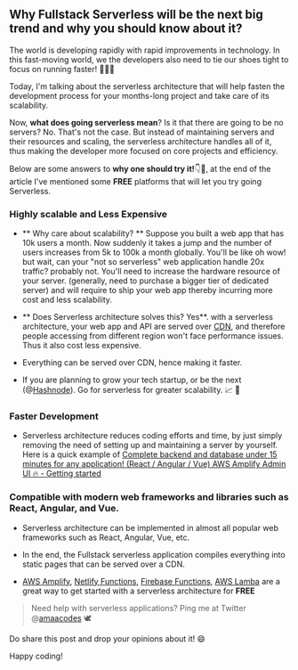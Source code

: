## Why Fullstack Serverless will be the next big trend and why you should know about it?

The world is developing rapidly with rapid improvements in technology. In this fast-moving world, we the developers also need to tie our shoes tight to focus on running faster! 🏃‍♂️🥈

Today, I'm talking about the serverless architecture that will help fasten the development process for your months-long project and take care of its scalability.

Now, **what does going serverless mean**? Is it that there are going to be no servers? No. That's not the case. But instead of maintaining servers and their resources and scaling, the serverless architecture handles all of it, thus making the developer more focused on core projects and efficiency.

Below are some answers to **why one should try it!**👇🎯, at the end of the article I've mentioned some **FREE** platforms that will let you try going Serverless.
 
### Highly scalable and Less Expensive

- ** Why care about scalability? **
Suppose you built a web app that has 10k users a month. Now suddenly it takes a jump and the number of users increases from 5k to 100k a month globally.
You'll be like oh wow! but wait, can your "not so serverless" web application handle 20x traffic? probably not. You'll need to increase the hardware resource of your server. (generally, need to purchase a bigger tier of dedicated server) and will require to ship your web app thereby incurring more cost and less scalability. 

- ** Does Serverless architecture solves this? Yes**. with a serverless architecture, your web app and API are served over [CDN](https://en.wikipedia.org/wiki/Content_delivery_network), and therefore people accessing from different region won't face performance issues. Thus it also cost less expensive.

- Everything can be served over CDN, hence making it faster.

- If you are planning to grow your tech startup, or be the next (@[Hashnode](@hashnode)). Go for serverless for greater scalability. 📈 🤩

### Faster Development

- Serverless architecture reduces coding efforts and time, by just simply removing the need of setting up and maintaining a server by yourself. Here is a quick example of [Complete backend and database under 15 minutes for any application! (React / Angular / Vue) AWS Amplify Admin UI 🔥 - Getting started](https://blog.amaan.codes/complete-backend-and-database-under-15-minutes-for-any-application-react-angular-vue-aws-amplify-admin-ui-getting-started)

### Compatible with modern web frameworks and libraries such as React, Angular, and Vue.

- Serverless architecture can be implemented in almost all popular web frameworks such as React, Angular, Vue, etc. 

- In the end, the Fullstack serverless application compiles everything into static pages that can be served over a CDN. 

- [AWS Amplify](https://aws.amazon.com/amplify/), [Netlify Functions](https://www.netlify.com/products/functions/), [Firebase Functions](https://firebase.google.com/docs/functions), [AWS Lamba](https://aws.amazon.com/lambda/) are a great way to get started with a serverless architecture for **FREE**

> Need help with serverless applications? Ping me at Twitter @[amaacodes](https://twitter.com/amaancodes) 🕊
 
Do share this post and drop your opinions about it! 😄

Happy coding!